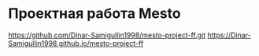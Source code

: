 # Проектная работа Mesto
https://github.com/Dinar-Samigullin1998/mesto-project-ff.git
https://Dinar-Samigullin1998.github.io/mesto-project-ff 